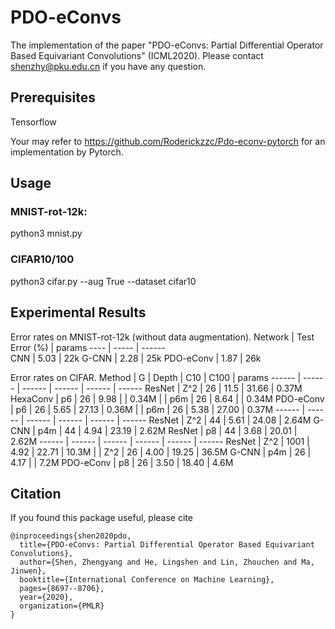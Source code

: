 # PDO-eConvs
The implementation of the paper "PDO-eConvs: Partial Differential Operator Based Equivariant Convolutions" (ICML2020).
Please contact shenzhy@pku.edu.cn if you have any question.

## Prerequisites
Tensorflow

Your may refer to https://github.com/Roderickzzc/Pdo-econv-pytorch for an implementation by Pytorch.

## Usage
### MNIST-rot-12k:
python3 mnist.py

### CIFAR10/100
python3 cifar.py --aug True --dataset cifar10


## Experimental Results
Error rates on MNIST-rot-12k (without data augmentation).
Network  | Test Error (%)  | params
 ---- | ----- | ------  
 CNN  | 5.03 | 22k 
 G-CNN  | 2.28 | 25k
 PDO-eConv  | 1.87 | 26k
 
Error rates on CIFAR.
Method  | G | Depth | C10 | C100  | params
------ | ------ | ------ | ------ | ------ | ------
ResNet | Z^2 | 26 | 11.5 | 31.66 | 0.37M
HexaConv | p6 | 26 | 9.98 |  | 0.34M
| | p6m | 26 | 8.64 |  | 0.34M
PDO-eConv | p6 | 26 | 5.65 | 27.13 | 0.36M
| | p6m | 26 | 5.38 | 27.00 | 0.37M
------ | ------ | ------ | ------ | ------ | ------
ResNet | Z^2 | 44 | 5.61 | 24.08 | 2.64M
G-CNN | p4m | 44 | 4.94 | 23.19 | 2.62M
ResNet | p8 | 44 | 3.68 | 20.01 | 2.62M
------ | ------ | ------ | ------ | ------ | ------
ResNet | Z^2 | 1001 | 4.92 | 22.71 | 10.3M
| | Z^2 | 26 | 4.00 | 19.25 | 36.5M
G-CNN | p4m | 26 | 4.17 |  | 7.2M
PDO-eConv | p8 | 26 | 3.50 | 18.40 | 4.6M


## Citation

If you found this package useful, please cite
```
@inproceedings{shen2020pdo,
  title={PDO-eConvs: Partial Differential Operator Based Equivariant Convolutions},
  author={Shen, Zhengyang and He, Lingshen and Lin, Zhouchen and Ma, Jinwen},
  booktitle={International Conference on Machine Learning},
  pages={8697--8706},
  year={2020},
  organization={PMLR}
}
```
